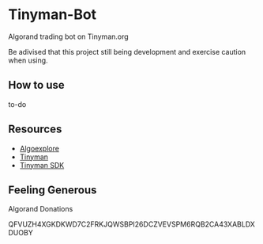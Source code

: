 # Tinyman-Bot

Algorand trading bot on Tinyman.org

Be adivised that this project still being development and exercise caution when using. 

## How to use

to-do

## Resources

- [Algoexplore](https://algoexplorer.io/)
- [Tinyman](https://app.tinyman.org/)
- [Tinyman SDK](https://github.com/tinymanorg/tinyman-py-sdk)


## Feeling Generous

Algorand Donations

QFVUZH4XGKDKWD7C2FRKJQWSBPI26DCZVEVSPM6RQB2CA43XABLDXDUOBY

